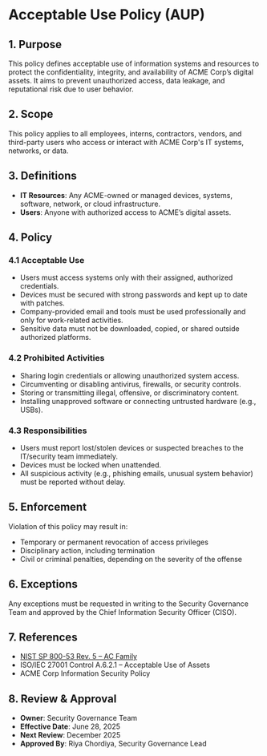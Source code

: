 # Acceptable Use Policy (AUP)

## 1. Purpose
This policy defines acceptable use of information systems and resources to protect the confidentiality, integrity, and availability of ACME Corp’s digital assets. It aims to prevent unauthorized access, data leakage, and reputational risk due to user behavior.

## 2. Scope
This policy applies to all employees, interns, contractors, vendors, and third-party users who access or interact with ACME Corp's IT systems, networks, or data.

## 3. Definitions
- **IT Resources**: Any ACME-owned or managed devices, systems, software, network, or cloud infrastructure.
- **Users**: Anyone with authorized access to ACME’s digital assets.

## 4. Policy

### 4.1 Acceptable Use
- Users must access systems only with their assigned, authorized credentials.
- Devices must be secured with strong passwords and kept up to date with patches.
- Company-provided email and tools must be used professionally and only for work-related activities.
- Sensitive data must not be downloaded, copied, or shared outside authorized platforms.

### 4.2 Prohibited Activities
- Sharing login credentials or allowing unauthorized system access.
- Circumventing or disabling antivirus, firewalls, or security controls.
- Storing or transmitting illegal, offensive, or discriminatory content.
- Installing unapproved software or connecting untrusted hardware (e.g., USBs).

### 4.3 Responsibilities
- Users must report lost/stolen devices or suspected breaches to the IT/security team immediately.
- Devices must be locked when unattended.
- All suspicious activity (e.g., phishing emails, unusual system behavior) must be reported without delay.

## 5. Enforcement
Violation of this policy may result in:
- Temporary or permanent revocation of access privileges
- Disciplinary action, including termination
- Civil or criminal penalties, depending on the severity of the offense

## 6. Exceptions
Any exceptions must be requested in writing to the Security Governance Team and approved by the Chief Information Security Officer (CISO).

## 7. References
- [NIST SP 800-53 Rev. 5 – AC Family](https://csrc.nist.gov/publications/detail/sp/800-53/rev-5/final)
- ISO/IEC 27001 Control A.6.2.1 – Acceptable Use of Assets
- ACME Corp Information Security Policy

## 8. Review & Approval
- **Owner**: Security Governance Team  
- **Effective Date**: June 28, 2025  
- **Next Review**: December 2025  
- **Approved By**: Riya Chordiya, Security Governance Lead
